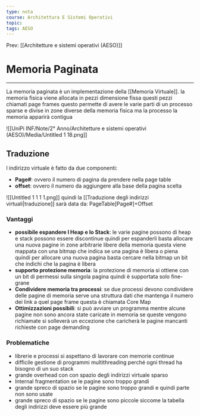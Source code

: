 ```yaml
---
type: nota
course: Architettura E Sistemi Operativi
topic: 
tags: AESO
---
```


Prev: [[Architetture e sistemi operativi (AESO)]]

# Memoria Paginata
---
La memoria paginata è un implementazione della [[Memoria Virtuale]]. la memoria fisica viene allocata in pezzi dimensione fissa questi pezzi chiamati page frames questo permette di avere le varie parti di un processo sparse e divise in zone diverse della memoria fisica ma la processo la memoria apparirà contigua

![[UniPi INF/Note/2° Anno/Architetture e sistemi operativi (AESO)/Media/Untitled 1 18.png]]

## Traduzione

l indirizzo virtuale è fatto da due componenti:

- **Page#**: ovvero il numero di pagina da prendere nella page table
- **offset**: ovvero il numero da aggiungere alla base della pagina scelta

![[Untitled 1 1 1 1.png]]
quindi la [[Traduzione degli indirizzi virtuali|traduzione]] sarà data da: PageTable\[Page#\]+Offset
### Vantaggi

- **possibile espandere l Heap e lo Stack**: le varie pagine possono di heap e stack possono essere discontinue quindi per espanderli basta allocare una nuova pagine in zone arbitrarie libere della memoria questa viene mappata con una bitmap che indica se una pagina è libera o piena quindi per allocare una nuova pagina basta cercare nella bitmap un bit che indichi che la pagina è libera
- **supporto protezione memoria**: la protezione di memoria si ottiene con un bit di permessi sulla singola pagina quindi è supportata solo fine-grane
- **Condividere memoria tra processi**: se due processi devono condividere delle pagine di memoria serve una struttura dati che mantenga il numero dei link a quel page frame questa è chiamata Core Map
- **Ottimizzazioni possibili**: si può avviare un programma mentre alcune pagine non sono ancora state caricate in memoria se queste vengono richiamate si solleverà un eccezione che caricherà le pagine mancanti richieste con page demanding

### Problematiche

- librerie e processi si aspettano di lavorare con memorie continue
- difficile gestione di programmi multithreading perché ogni thread ha bisogno di un suo stack
- grande overhead con con spazio degli indirizzi virtuale sparso
- Internal fragmentation se le pagine sono troppo grandi
- grande spreco di spazio se le pagine sono troppo grandi e quindi parte non sono usate
- grande spreco di spazio se le pagine sono piccole siccome la tabella degli indirizzi deve essere più grande
